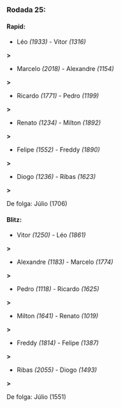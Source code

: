 ### Rodada 25:

#### Rapid:

* Léo *(1933)*     -     Vitor *(1316)*

 **>** 
* Marcelo *(2018)*     -     Alexandre *(1154)*

 **>** 
* Ricardo *(1771)*     -     Pedro *(1199)*

 **>** 
* Renato *(1234)*     -     Milton *(1892)*

 **>** 
* Felipe *(1552)*     -     Freddy *(1890)*

 **>** 
* Diogo *(1236)*     -     Ribas *(1623)*

 **>** 

De folga: Júlio (1706)

#### Blitz:

* Vitor *(1250)*     -     Léo *(1861)*

 **>** 
* Alexandre *(1183)*     -     Marcelo *(1774)*

 **>** 
* Pedro *(1118)*     -     Ricardo *(1625)*

 **>** 
* Milton *(1641)*     -     Renato *(1019)*

 **>** 
* Freddy *(1814)*     -     Felipe *(1387)*

 **>** 
* Ribas *(2055)*     -     Diogo *(1493)*

 **>** 

De folga: Júlio (1551)

